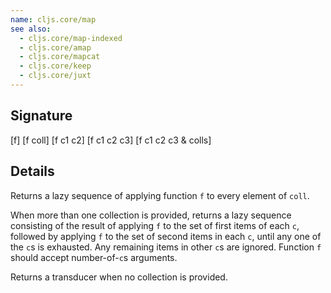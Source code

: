 ```yaml
---
name: cljs.core/map
see also:
  - cljs.core/map-indexed
  - cljs.core/amap
  - cljs.core/mapcat
  - cljs.core/keep
  - cljs.core/juxt
---
```


## Signature
[f]
[f coll]
[f c1 c2]
[f c1 c2 c3]
[f c1 c2 c3 & colls]


## Details

Returns a lazy sequence of applying function `f` to every element of `coll`.

When more than one collection is provided, returns a lazy sequence consisting of
the result of applying `f` to the set of first items of each `c`, followed by
applying `f` to the set of second items in each `c`, until any one of the `c`s
is exhausted. Any remaining items in other `c`s are ignored. Function `f` should
accept number-of-`c`s arguments.

Returns a transducer when no collection is provided.
